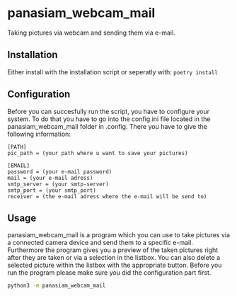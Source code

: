 # panasiam_webcam_mail

Taking pictures via webcam and sending them via e-mail.

## Installation

Either install with the installation script or seperatly with: `poetry install`

## Configuration

Before you can succesfully run the script, you have to configure your system. To do that you have to go into the config.ini file located in the panasiam_webcam_mail folder in .config.
There you have to give the following information:
```
[PATH]
pic_path = (your path where u want to save your pictures)

[EMAIL]
password = (your e-mail password)
mail = (your e-mail adress)
smtp_server = (your smtp-server)
smtp_port = (your smtp_port)
receiver = (the e-mail adress where the e-mail will be send to)
```

## Usage

panasiam_webcam_mail is a program which you can use to take pictures via a connected camera device and send them to a specific e-mail. Furthermore the program gives you a preview of the taken pictures right after they are taken or via a selection in the listbox. You can also delete a selected picture within the listbox with the appropriate button. Before you run the program please make sure you did the configuration part first.
```bash
python3 -m panasiam_webcam_mail
```
